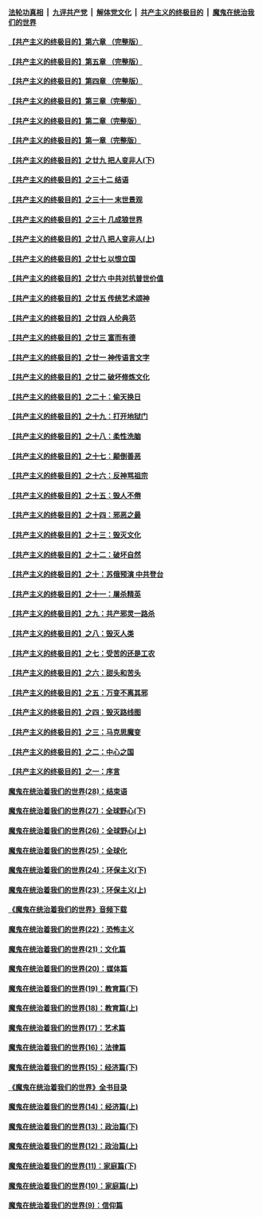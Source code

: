 ####  [法轮功真相](../../../../basic/blob/master/README.md?t=05032302) &nbsp;|&nbsp; [九评共产党](../../../../9ping.md/blob/master/README.md?t=05032302) &nbsp;|&nbsp; [解体党文化](../../../../jtdwh.md/blob/master/README.md?t=05032302)  &nbsp;|&nbsp; [共产主义的终极目的](../../../../gczydzjmd.md/blob/master/README.md?t=05032302) &nbsp;|&nbsp; [魔鬼在统治我们的世界](../../../../mgztzwmdsj.md/blob/master/README.md?t=05032302) 

#### [【共产主义的终极目的】第六章 （完整版）](../pages/nsc422/n11428913.md?t=05032302) 

#### [【共产主义的终极目的】第五章 （完整版）](../pages/nsc422/n11428912.md?t=05032302) 

#### [【共产主义的终极目的】第四章 （完整版）](../pages/nsc422/n11428907.md?t=05032302) 

#### [【共产主义的终极目的】第三章（完整版）](../pages/nsc422/n11428848.md?t=05032302) 

#### [【共产主义的终极目的】第二章（完整版）](../pages/nsc422/n11428831.md?t=05032302) 

#### [【共产主义的终极目的】第一章（完整版）](../pages/nsc422/n11417651.md?t=05032302) 

#### [【共产主义的终极目的】之廿九 把人变非人(下)](../pages/nsc422/n11344140.md?t=05032302) 

#### [【共产主义的终极目的】之三十二 结语](../pages/nsc422/n11360535.md?t=05032302) 

#### [【共产主义的终极目的】之三十一 末世景观](../pages/nsc422/n11351129.md?t=05032302) 

#### [【共产主义的终极目的】之三十 几成狼世界](../pages/nsc422/n11348280.md?t=05032302) 

#### [【共产主义的终极目的】之廿八 把人变非人(上)](../pages/nsc422/n11340492.md?t=05032302) 

#### [【共产主义的终极目的】之廿七 以恨立国](../pages/nsc422/n11336944.md?t=05032302) 

#### [【共产主义的终极目的】之廿六 中共对抗普世价值](../pages/nsc422/n11324785.md?t=05032302) 

#### [【共产主义的终极目的】之廿五 传统艺术颂神](../pages/nsc422/n11296396.md?t=05032302) 

#### [【共产主义的终极目的】之廿四 人伦典范](../pages/nsc422/n11296397.md?t=05032302) 

#### [【共产主义的终极目的】之廿三 富而有德](../pages/nsc422/n11283598.md?t=05032302) 

#### [【共产主义的终极目的】之廿一 神传语言文字](../pages/nsc422/n11263265.md?t=05032302) 

#### [【共产主义的终极目的】之廿二 破坏修炼文化](../pages/nsc422/n11245728.md?t=05032302) 

#### [【共产主义的终极目的】之二十：偷天换日](../pages/nsc422/n11238846.md?t=05032302) 

#### [【共产主义的终极目的】之十九：打开地狱门](../pages/nsc422/n11206376.md?t=05032302) 

#### [【共产主义的终极目的】之十八：柔性洗脑](../pages/nsc422/n11199994.md?t=05032302) 

#### [【共产主义的终极目的】之十七：颠倒善恶](../pages/nsc422/n11179782.md?t=05032302) 

#### [【共产主义的终极目的】之十六：反神骂祖宗](../pages/nsc422/n11166798.md?t=05032302) 

#### [【共产主义的终极目的】之十五：毁人不倦](../pages/nsc422/n11166792.md?t=05032302) 

#### [【共产主义的终极目的】之十四：邪恶之最](../pages/nsc422/n11150249.md?t=05032302) 

#### [【共产主义的终极目的】之十三：毁灭文化](../pages/nsc422/n11135227.md?t=05032302) 

#### [【共产主义的终极目的】之十二：破坏自然](../pages/nsc422/n11135214.md?t=05032302) 

#### [【共产主义的终极目的】之十：苏俄预演 中共登台](../pages/nsc422/n11118424.md?t=05032302) 

#### [【共产主义的终极目的】之十一：屠杀精英](../pages/nsc422/n11118442.md?t=05032302) 

#### [【共产主义的终极目的】之九：共产邪灵一路杀](../pages/nsc422/n11114139.md?t=05032302) 

#### [【共产主义的终极目的】之八：毁灭人类](../pages/nsc422/n11108503.md?t=05032302) 

#### [【共产主义的终极目的】之七：受苦的还是工农](../pages/nsc422/n11101809.md?t=05032302) 

#### [【共产主义的终极目的】之六：甜头和苦头](../pages/nsc422/n11096971.md?t=05032302) 

#### [【共产主义的终极目的】之五：万变不离其邪](../pages/nsc422/n11091285.md?t=05032302) 

#### [【共产主义的终极目的】之四：毁灭路线图](../pages/nsc422/n11086284.md?t=05032302) 

#### [【共产主义的终极目的】之三：马克思魔变](../pages/nsc422/n11061941.md?t=05032302) 

#### [【共产主义的终极目的】之二：中心之国](../pages/nsc422/n11047728.md?t=05032302) 

#### [【共产主义的终极目的】之一：序言](../pages/nsc422/n11086077.md?t=05032302) 

#### [魔鬼在统治着我们的世界(28)：结束语](../pages/nsc422/n10936246.md?t=05032302) 

#### [魔鬼在统治着我们的世界(27)：全球野心(下)](../pages/nsc422/n10928319.md?t=05032302) 

#### [魔鬼在统治着我们的世界(26)：全球野心(上)](../pages/nsc422/n10900318.md?t=05032302) 

#### [魔鬼在统治着我们的世界(25)：全球化](../pages/nsc422/n10788205.md?t=05032302) 

#### [魔鬼在统治着我们的世界(24)：环保主义(下)](../pages/nsc422/n10695307.md?t=05032302) 

#### [魔鬼在统治着我们的世界(23)：环保主义(上)](../pages/nsc422/n10688613.md?t=05032302) 

#### [《魔鬼在统治着我们的世界》音频下载](../pages/nsc422/n10635553.md?t=05032302) 

#### [魔鬼在统治着我们的世界(22)：恐怖主义](../pages/nsc422/n10614727.md?t=05032302) 

#### [魔鬼在统治着我们的世界(21)：文化篇](../pages/nsc422/n10597706.md?t=05032302) 

#### [魔鬼在统治着我们的世界(20)：媒体篇](../pages/nsc422/n10586579.md?t=05032302) 

#### [魔鬼在统治着我们的世界(19)：教育篇(下)](../pages/nsc422/n10564808.md?t=05032302) 

#### [魔鬼在统治着我们的世界(18)：教育篇(上)](../pages/nsc422/n10526970.md?t=05032302) 

#### [魔鬼在统治着我们的世界(17)：艺术篇](../pages/nsc422/n10499093.md?t=05032302) 

#### [魔鬼在统治着我们的世界(16)：法律篇](../pages/nsc422/n10485969.md?t=05032302) 

#### [魔鬼在统治着我们的世界(15)：经济篇(下)](../pages/nsc422/n10469975.md?t=05032302) 

#### [《魔鬼在统治着我们的世界》全书目录](../pages/nsc422/n10464261.md?t=05032302) 

#### [魔鬼在统治着我们的世界(14)：经济篇(上)](../pages/nsc422/n10457370.md?t=05032302) 

#### [魔鬼在统治着我们的世界(13)：政治篇(下)](../pages/nsc422/n10448270.md?t=05032302) 

#### [魔鬼在统治着我们的世界(12)：政治篇(上)](../pages/nsc422/n10444576.md?t=05032302) 

#### [魔鬼在统治着我们的世界(11)：家庭篇(下)](../pages/nsc422/n10440961.md?t=05032302) 

#### [魔鬼在统治着我们的世界(10)：家庭篇(上)](../pages/nsc422/n10435448.md?t=05032302) 

#### [魔鬼在统治着我们的世界(9)：信仰篇](../pages/nsc422/n10432159.md?t=05032302) 

